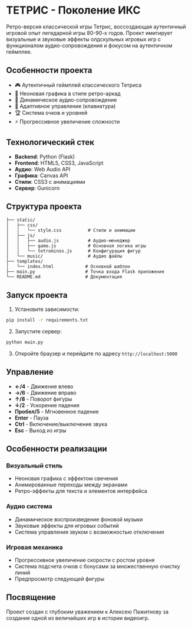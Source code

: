 # ТЕТРИС - Поколение ИКС

Ретро-версия классической игры Тетрис, воссоздающая аутентичный игровой опыт легедарной игры 80-90-х годов. Проект имитирует визуальные и звуковые эффекты олдскульных игровых игр с функционалом аудио-сопровождения и фокусом на аутентичном геймплее.

## Особенности проекта

- 🎮 Аутентичный геймплей классического Тетриса
- 💫 Неоновая графика в стиле ретро-аркад
- 🎵 Динамическое аудио-сопровождение
- 📱 Адаптивное управление (клавиатура)
- 🏆 Система очков и уровней
- ⚡ Прогрессивное увеличение сложности

## Технологический стек

- **Backend**: Python (Flask)
- **Frontend**: HTML5, CSS3, JavaScript
- **Аудио**: Web Audio API
- **Графика**: Canvas API
- **Стили**: CSS3 с анимациями
- **Сервер**: Gunicorn

## Структура проекта

```
├── static/
│   ├── css/
│   │   └── style.css          # Стили и анимации
│   ├── js/
│   │   ├── audio.js           # Аудио-менеджер
│   │   ├── game.js            # Основная логика игры
│   │   └── tetrominos.js      # Конфигурация фигур
│   └── music/                 # Аудио файлы
├── templates/
│   └── index.html            # Основной шаблон
├── main.py                   # Точка входа Flask приложения
└── README.md                 # Документация
```

## Запуск проекта

1. Установите зависимости:
```bash
pip install -r requirements.txt
```

2. Запустите сервер:
```bash
python main.py
```

3. Откройте браузер и перейдите по адресу `http://localhost:5000`

## Управление

- **←/4** - Движение влево
- **→/6** - Движение вправо
- **↑/8** - Поворот фигуры
- **↓/2** - Ускорение падения
- **Пробел/5** - Мгновенное падение
- **Enter** - Пауза
- **Ctrl** - Включение/выключение звука
- **Esc** - Выход из игры

## Особенности реализации

### Визуальный стиль
- Неоновая графика с эффектом свечения
- Анимированные переходы между экранами
- Ретро-эффекты для текста и элементов интерфейса

### Аудио система
- Динамическое воспроизведение фоновой музыки
- Звуковые эффекты для игровых событий
- Система управления звуком с возможностью отключения

### Игровая механика
- Прогрессивное увеличение скорости с ростом уровня
- Система подсчета очков с бонусами за множественную очистку линий
- Предпросмотр следующей фигуры

## Посвящение

Проект создан с глубоким уважением к Алексею Пажитнову за создание одной из величайших игр в истории видеоигр.